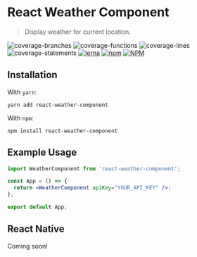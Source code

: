 # React Weather Component

> Display weather for current location.

![coverage-branches](https://raw.githubusercontent.com/MarkRabey/react-weather-component/release/1.0.0/coverage/badge-branches.svg)
![coverage-functions](https://raw.githubusercontent.com/MarkRabey/react-weather-component/release/1.0.0/coverage/badge-functions.svg)
![coverage-lines](https://raw.githubusercontent.com/MarkRabey/react-weather-component/release/1.0.0/coverage/badge-lines.svg)
![coverage-statements](https://raw.githubusercontent.com/MarkRabey/react-weather-component/release/1.0.0/coverage/badge-statements.svg)
[![lerna](https://img.shields.io/badge/maintained%20with-lerna-cc00ff.svg)](https://lerna.js.org/)
[![npm](https://img.shields.io/npm/v/react-weather-component)](https://www.npmjs.com/react-weather-component)
[![NPM](https://img.shields.io/badge/license-MIT-green.svg)](https://github.com/MarkRabey/react-weather-component/blob/master/LICENSE)

## Installation

With `yarn`:

```
yarn add react-weather-component
```

<!-- <Source dark code={`yarn add react-weather-component`} /> -->

With `npm`:

```
npm install react-weather-component
```

## Example Usage

```jsx
import WeatherComponent from 'react-weather-component';

const App = () => {
  return <WeatherComponent apiKey="YOUR_API_KEY" />;
};

export default App;
```

## React Native

Coming soon!
